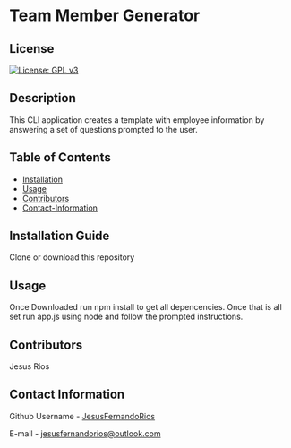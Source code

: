 # Team Member Generator            
## License 
[![License: GPL v3](https://img.shields.io/badge/License-GPL%20v3-blue.svg)](http://www.gnu.org/licenses/gpl-3.0)                                 

## Description
This CLI application creates a template with employee information by answering a set of questions prompted to the user.

## Table of Contents
* [Installation](#Installation-Guide)
* [Usage](#Usage)
* [Contributors](#Contributors)
* [Contact-Information](#contact-Information)

## Installation Guide
Clone or download this repository
        
## Usage
Once Downloaded run npm install to get all depencencies. Once that is all set run app.js using node and follow the prompted instructions.
        
## Contributors
Jesus Rios

## Contact Information
Github Username - [JesusFernandoRios](http://github.com/JesusFernandoRios)

E-mail - jesusfernandorios@outlook.com

